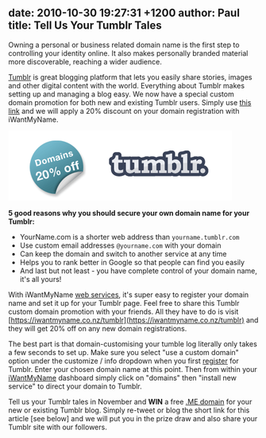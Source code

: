 date: 2010-10-30 19:27:31 +1200
author: Paul
title: Tell Us Your Tumblr Tales
----

Owning a personal or business related domain name is the first step to controlling your identity online. It also makes personally branded material more discoverable, reaching a wider audience.

[Tumblr](http://www.tumblr.com/) is great blogging platform that lets you easily share stories, images and other digital content with the world. Everything about Tumblr makes setting up and managing a blog easy.  We now have a special custom domain promotion for both new and existing Tumblr users. Simply use [this link](https://iwantmyname.co.nz/tumblr) and we will apply a 20% discount on your domain registration with iWantMyName.

![tumblr-domains-promo.png](/media/2010-10-30-tumblr-domains-promo.png)

**5 good reasons why you should secure your own domain name for your Tumblr:**

* YourName.com is a shorter web address than `yourname.tumblr.com`
* Use custom email addresses `@yourname.com` with your domain
* Can keep the domain and switch to another service at any time
* Helps you to rank better in Google so that people can find you easily
* And last but not least - you have complete control of your domain name, it's all yours!

With iWantMyName [web services](https://iwantmyname.com/services), it's super easy to register your domain name and set it up for your Tumblr page. Feel free to share this Tumblr custom domain promotion with your friends. All they have to do is visit [https://iwantmyname.co.nz/tumblr](https://iwantmyname.co.nz/tumblr) and they will get 20% off on any new domain registrations.

The best part is that domain-customising your tumble log literally only takes a few seconds to set up. Make sure you select "use a custom domain" option under the customize / info dropdown when you first [register](http://www.tumblr.com/register) for Tumblr. Enter your chosen domain name at this point. Then from within your [iWantMyName](https://iwantmyname.co.nz/) dashboard simply click on "domains" then "install new service" to direct your domain to Tumblr.

Tell us your Tumblr tales in November and **WIN** a free [.ME domain](https://iwantmyname.com/domains/me-montenegrean-domain-name-registration-for-montenegro) for your new or existing Tumblr blog. Simply re-tweet or blog the short link for this article [see below] and we will put you in the prize draw and also share your Tumblr site with our followers.
